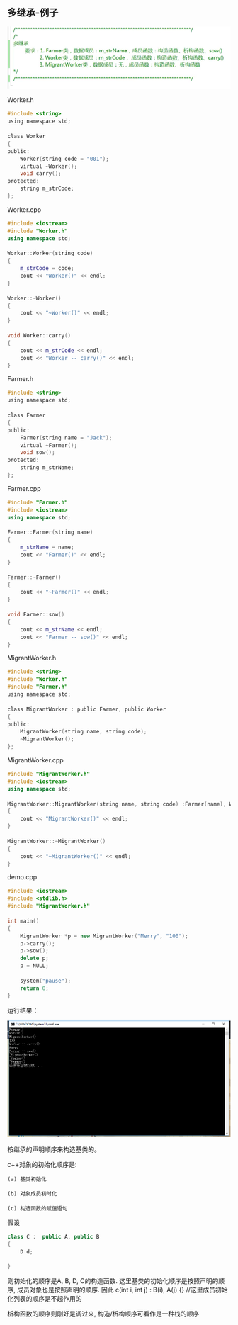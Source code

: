 ## 多继承-例子

![](./要求2.png)

Worker.h
```h
#include <string>
using namespace std;

class Worker
{
public:
	Worker(string code = "001");
	virtual ~Worker();
	void carry();
protected:
	string m_strCode;
};
```

Worker.cpp
```cpp
#include <iostream>
#include "Worker.h"
using namespace std;

Worker::Worker(string code)
{
	m_strCode = code;
	cout << "Worker()" << endl;
}

Worker::~Worker()
{
	cout << "~Worker()" << endl;
}

void Worker::carry()
{
	cout << m_strCode << endl;
	cout << "Worker -- carry()" << endl;
}
```

Farmer.h
```h
#include <string>
using namespace std;

class Farmer
{
public:
	Farmer(string name = "Jack");
	virtual ~Farmer();
	void sow();
protected:
	string m_strName;
};
```

Farmer.cpp
```cpp
#include "Farmer.h"
#include <iostream>
using namespace std;

Farmer::Farmer(string name)
{
	m_strName = name;
	cout << "Farmer()" << endl;
}

Farmer::~Farmer()
{
	cout << "~Farmer()" << endl;
}

void Farmer::sow()
{
	cout << m_strName << endl;
	cout << "Farmer -- sow()" << endl;
}
```

MigrantWorker.h
```h
#include <string>
#include "Worker.h"
#include "Farmer.h"
using namespace std;

class MigrantWorker : public Farmer, public Worker
{
public:
	MigrantWorker(string name, string code);
	~MigrantWorker();
};
```

MigrantWorker.cpp
```cpp
#include "MigrantWorker.h"
#include <iostream>
using namespace std;

MigrantWorker::MigrantWorker(string name, string code) :Farmer(name), Worker(code)
{
	cout << "MigrantWorker()" << endl;
}

MigrantWorker::~MigrantWorker()
{
	cout << "~MigrantWorker()" << endl;
}
```

demo.cpp
```cpp
#include <iostream>
#include <stdlib.h>
#include "MigrantWorker.h"

int main()
{
	MigrantWorker *p = new MigrantWorker("Merry", "100");
	p->carry();
	p->sow();
	delete p;
	p = NULL;
	
	system("pause");
	return 0;
}
```

运行结果：

![](./运行结果3.png)

按继承的声明顺序来构造基类的。

c++对象的初始化顺序是:

    (a) 基类初始化

    (b) 对象成员初时化

    (c) 构造函数的赋值语句

假设
```cpp
class C :  public A, public B 
{
	D d;

}
```

则初始化的顺序是A, B, D, C的构造函数. 这里基类的初始化顺序是按照声明的顺序, 成员对象也是按照声明的顺序. 因此 c(int i, int j) : B(i), A(j) {} //这里成员初始化列表的顺序是不起作用的

析构函数的顺序则刚好是调过来, 构造/析构顺序可看作是一种栈的顺序